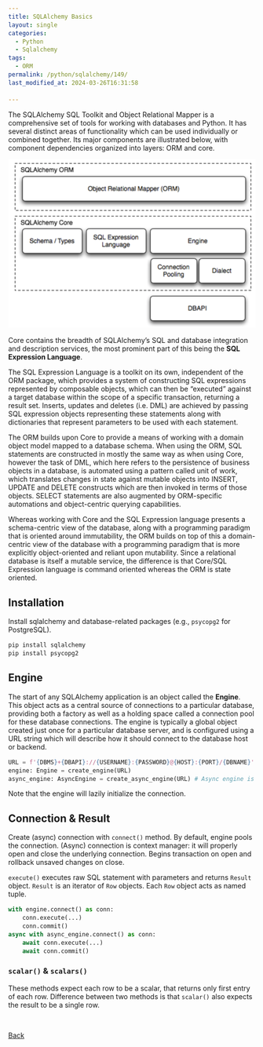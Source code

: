 ```yaml
---
title: SQLAlchemy Basics
layout: single
categories:
  - Python
  - Sqlalchemy
tags:
  - ORM
permalink: /python/sqlalchemy/149/
last_modified_at: 2024-03-26T16:31:58

---
```


The SQLAlchemy SQL Toolkit and Object Relational Mapper is a comprehensive set of tools for working with databases and Python.
It has several distinct areas of functionality which can be used individually or combined together.
Its major components are illustrated below, with component dependencies organized into layers: ORM and core.

![SQLAlchemy Architecture](/assets/images/python/sqlalchemy/architecture.png)

Core contains the breadth of SQLAlchemy’s SQL and database integration and description services,
the most prominent part of this being the **SQL Expression Language**.

The SQL Expression Language is a toolkit on its own, independent of the ORM package,
which provides a system of constructing SQL expressions represented by composable objects,
which can then be “executed” against a target database within the scope of a specific transaction, returning a result set.
Inserts, updates and deletes (i.e. DML) are achieved by passing SQL expression objects representing these statements along with dictionaries that represent parameters to be used with each statement.

The ORM builds upon Core to provide a means of working with a domain object model mapped to a database schema.
When using the ORM, SQL statements are constructed in mostly the same way as when using Core,
however the task of DML, which here refers to the persistence of business objects in a database,
is automated using a pattern called unit of work,
which translates changes in state against mutable objects into INSERT, UPDATE and DELETE constructs which are then invoked in terms of those objects.
SELECT statements are also augmented by ORM-specific automations and object-centric querying capabilities.

Whereas working with Core and the SQL Expression language presents a schema-centric view of the database,
along with a programming paradigm that is oriented around immutability,
the ORM builds on top of this a domain-centric view of the database with a programming paradigm that is more explicitly object-oriented and reliant upon mutability.
Since a relational database is itself a mutable service, the difference is that Core/SQL Expression language is command oriented whereas the ORM is state oriented.

## Installation

Install sqlalchemy and database-related packages (e.g., `psycopg2` for PostgreSQL).

```sh
pip install sqlalchemy
pip install psycopg2
```

## Engine

The start of any SQLAlchemy application is an object called the **Engine**.
This object acts as a central source of connections to a particular database,
providing both a factory as well as a holding space called a connection pool for these database connections.
The engine is typically a global object created just once for a particular database server,
and is configured using a URL string which will describe how it should connect to the database host or backend.

```py
URL = f'{DBMS}+{DBAPI}://{USERNAME}:{PASSWORD}@{HOST}:{PORT}/{DBNAME}'
engine: Engine = create_engine(URL)
async_engine: AsyncEngine = create_async_engine(URL) # Async engine is just an asyncio proxy.
```

Note that the engine will lazily initialize the connection.

## Connection & Result

Create (async) connection with `connect()` method. By default, engine pools the connection.
(Async) connection is context manager: it will properly open and close the underlying connection.
Begins transaction on open and rollback unsaved changes on close.

`execute()` executes raw SQL statement with parameters and returns `Result` object.
`Result` is an iterator of `Row` objects. Each `Row` object acts as named tuple.

```py
with engine.connect() as conn:
    conn.execute(...)
    conn.commit()
async with async_engine.connect() as conn:
    await conn.execute(...)
    await conn.commit()
```

### `scalar()` & `scalars()`

These methods expect each row to be a scalar, that returns only first entry of each row.
Difference between two methods is that `scalar()` also expects the result to be a single row.

<br>

[Back](/python/sqlalchemy/)